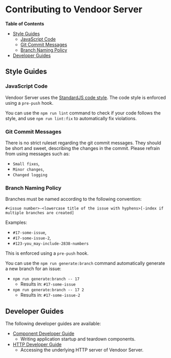 # Contributing to Vendoor Server

**Table of Contents**

  * [Style Guides](#style-guides)
    * [JavaScript Code](#javascript-code)
    * [Git Commit Messages](#git-commit-messages)
    * [Branch Naming Policy](#branch-naming-policy)
  * [Developer Guides](#developer-guides)

## Style Guides

### JavaScript Code

Vendoor Server uses the [StandardJS code style](https://standardjs.com/). The code style is enforced using a `pre-push` hook.

You can use the `npm run lint` command to check if your code follows the style, and use `npm run lint:fix` to automatically fix violations.

### Git Commit Messages

There is no strict ruleset regarding the git commit messages. They should be short and sweet, describing the changes in the commit. Please refrain from using messages such as:

  * `Small fixes`,
  * `Minor changes`,
  * `Changed logging`

### Branch Naming Policy

Branches must be named according to the following convention:

~~~~
#<issue number>-<lowercase title of the issue with hyphens>[-index if multiple branches are created]
~~~~

Examples:

  * `#17-some-issue`,
  * `#17-some-issue-2`,
  * `#123-you_may-include-2838-numbers`

This is enforced using a `pre-push` hook.

You can use the `npm run generate:branch` command automatically generate a new branch for an issue:

  * `npm run generate:branch -- 17`
    * Results in: `#17-some-issue`
  * `npm run generate:branch -- 17 2`
    * Results in: `#17-some-issue-2`

## Developer Guides

The following developer guides are available:

  * [Component Developer Guide](./docs/developer-guides/component.md)
    * Writing application startup and teardown components.
  * [HTTP Developer Guide](./docs/developer-guides/http.md)
    * Accessing the underlying HTTP server of Vendoor Server.
